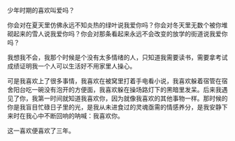 少年时期的喜欢叫爱吗？

你会对在夏天里仿佛永远不知炎热的绿叶说我爱你吗？你会对冬天里无数个被你堆砌起来的雪人说我爱你吗？你会对那条看起来永远不会改变的放学的街道说我爱你吗？

我想我不会，我那个时候是个没有太多情绪的人，只知道我需要读书，需要拿考试成绩证明我一个人可以生活好不用家里人操心。

可是我喜欢上了很多事情，我喜欢在被窝里打着手电看小说，我喜欢躲着宿管在宿舍阳台吃一碗没有泡开的方便面，我喜欢躲在操场路灯下的黑暗里发呆。后来我遇见了你，我第一时间就知道我喜欢你，因为就像我喜欢的其他事物一样。那时候的你是我盲目忙碌日子里的光，是我从未进食过的灵魂亟需的情感养分，是我安静下来时在我心中不断回响的呐喊：我喜欢你。

这一喜欢便喜欢了三年。
